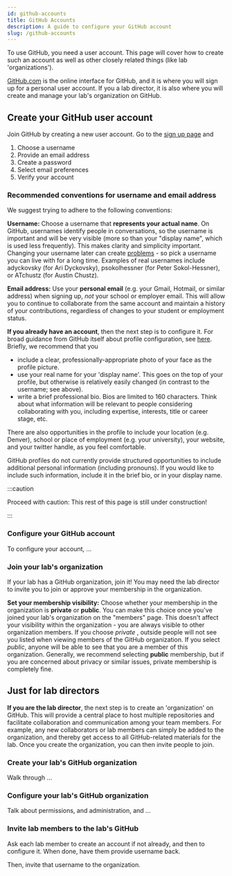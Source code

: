 ```yaml
---
id: github-accounts
title: GitHub Accounts
description: A guide to configure your GitHub account
slug: /github-accounts
---
```


To use GitHub, you need a user account. This page will cover how to create such an account as well as other closely related things (like lab 'organizations').

[GitHub.com](https://github.com/) is the online interface for GitHub, and it is where
you will sign up for a personal user account. If you a lab director, it is also where you
will create and manage your lab's organization on GitHub.

## Create your GitHub user account

Join GitHub by creating a new user account. Go to the [sign up page](https://github.com/join) and

1. Choose a username
2. Provide an email address
3. Create a password
4. Select email preferences
5. Verify your account

### Recommended conventions for username and email address

We suggest trying to adhere to the following conventions:

**Username:** Choose a username that **represents your actual name**. On GitHub, usernames identify people in conversations, so the username is important and will be very visible (more so than your "display name", which is used less frequently). This makes clarity and simplicity important. Changing your username later can create [problems](https://docs.github.com/en/github/setting-up-and-managing-your-github-user-account/changing-your-github-username) - so pick a username you can live with for a long time. Examples of real usernames include adyckovsky (for Ari Dyckovsky), psokolhessner (for Peter Sokol-Hessner), or ATchustz (for Austin Chustz).

**Email address:** Use your **personal email** (e.g. your Gmail, Hotmail, or similar address) when signing up, *not* your school or employer email. This will allow you to continue to collaborate from the same account and maintain a history of your contributions, regardless of changes to your student or employment status.

**If you already have an account**, then the next step is to configure it. For broad guidance from GitHub itself about profile configuration, see [here](https://github.community/t/optimizing-your-github-profile/10211). Briefly, we recommend that you
- include a clear, professionally-appropriate photo of your face as the profile picture.
- use your real name for your 'display name'. This goes on the top of your profile, but otherwise is relatively easily changed (in contrast to the username; see above).
- write a brief professional bio. Bios are limited to 160 characters. Think about what information will be relevant to people considering collaborating with you, including expertise, interests, title or career stage, etc.

There are also opportunities in the profile to include your location (e.g. Denver), school or place of employment (e.g. your university), your website, and your twitter handle, as you feel comfortable.

GitHub profiles do not currently provide structured opportunities to include additional personal information (including pronouns). If you would like to include such information, include it in the brief bio, or in your display name.

:::caution

Proceed with caution: This rest of this page is still under construction!

:::

### Configure your GitHub account

To configure your account, ...

### Join your lab's organization

If your lab has a GitHub organization, join it! You may need the lab director to invite you to join or approve your membership in the organization.

**Set your membership visibility:** Choose whether your membership in the organization is **private** or **public**. You can make this choice once you've joined your lab's organization on the "members" page. This doesn't affect your visibility within the organization - you are always visible to other organization members. If you choose *private* , outside people will not see you listed when viewing members of the GitHub organization. If you select *public*, anyone will be able to see that you are a member of this organization. Generally, we recommend selecting **public** membership, but if you are concerned about privacy or similar issues, private membership is completely fine.

## Just for lab directors

**If you are the lab director**, the next step is to create an 'organization' on GitHub. This will provide a central place to host multiple repositories and facilitate collaboration and communication among your team members. For example, any new collaborators or lab members can simply be added to the organization, and thereby get access to all GitHub-related materials for the lab. Once you create the organization, you can then invite people to join.

### Create your lab's GitHub organization

Walk through ...

### Configure your lab's GitHub organization

Talk about permissions, and administration, and ...

### Invite lab members to the lab's GitHub

Ask each lab member to create an account if not already, and then to configure it. When done, have them provide username back.

Then, invite that username to the organization.
